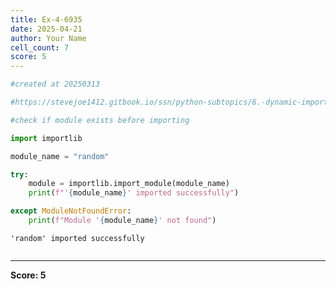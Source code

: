 ```yaml
---
title: Ex-4-6935
date: 2025-04-21
author: Your Name
cell_count: 7
score: 5
---
```


```python
#created at 20250313
```


```python
#https://stevejoe1412.gitbook.io/ssn/python-subtopics/6.-dynamic-imports
```


```python
#check if module exists before importing
```


```python
import importlib
```


```python
module_name = "random"
```


```python
try:
    module = importlib.import_module(module_name)
    print(f"'{module_name}' imported successfully")

except ModuleNotFoundError:
    print(f"Module '{module_name}' not found")
```

    'random' imported successfully



```python

```


---
**Score: 5**